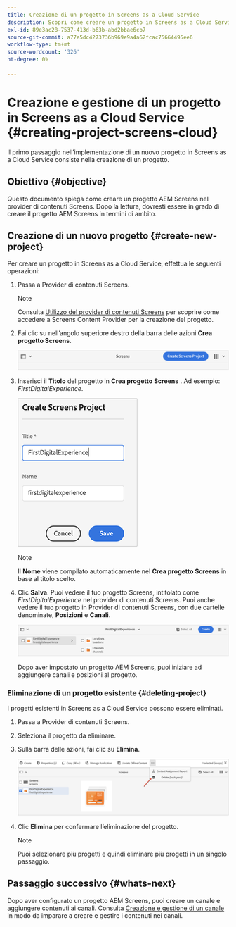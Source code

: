 ```yaml
---
title: Creazione di un progetto in Screens as a Cloud Service
description: Scopri come creare un progetto in Screens as a Cloud Service.
exl-id: 89e3ac28-7537-413d-b63b-abd2bbae6cb7
source-git-commit: a77e5dc4273736b969e9a4a62fcac75664495ee6
workflow-type: tm+mt
source-wordcount: '326'
ht-degree: 0%

---
```


# Creazione e gestione di un progetto in Screens as a Cloud Service {#creating-project-screens-cloud}

Il primo passaggio nell’implementazione di un nuovo progetto in Screens as a Cloud Service consiste nella creazione di un progetto.

## Obiettivo {#objective}

Questo documento spiega come creare un progetto AEM Screens nel provider di contenuti Screens. Dopo la lettura, dovresti essere in grado di creare il progetto AEM Screens in termini di ambito.

## Creazione di un nuovo progetto {#create-new-project}

Per creare un progetto in Screens as a Cloud Service, effettua le seguenti operazioni:

1. Passa a Provider di contenuti Screens.

   >[!NOTE]
   >Consulta [Utilizzo del provider di contenuti Screens](https://experienceleague.adobe.com/docs/experience-manager-cloud-service/content/screens-as-cloud-service/configure-screens-cloud/using-screens-content-provider.html) per scoprire come accedere a Screens Content Provider per la creazione del progetto.

1. Fai clic su nell’angolo superiore destro della barra delle azioni **Crea progetto Screens**.

   ![create-screens-project1](/help/screens-cloud/assets/create-content/create-screens-project1.png)

1. Inserisci il **Titolo** del progetto in **Crea progetto Screens** . Ad esempio: *FirstDigitalExperience*.

   ![create-screens-project2](/help/screens-cloud/assets/create-content/create-screens-project2.png)

   >[!NOTE]
   >Il **Nome** viene compilato automaticamente nel **Crea progetto Screens** in base al titolo scelto.

1. Clic **Salva**. Puoi vedere il tuo progetto Screens, intitolato come *FirstDigitalExperience* nel provider di contenuti Screens. Puoi anche vedere il tuo progetto in Provider di contenuti Screens, con due cartelle denominate, **Posizioni** e **Canali**.

   ![create-screens-project3](/help/screens-cloud/assets/create-content/create-screens-project3.png)

   Dopo aver impostato un progetto AEM Screens, puoi iniziare ad aggiungere canali e posizioni al progetto.

### Eliminazione di un progetto esistente {#deleting-project}

I progetti esistenti in Screens as a Cloud Service possono essere eliminati.

1. Passa a Provider di contenuti Screens.
1. Seleziona il progetto da eliminare.
1. Sulla barra delle azioni, fai clic su **Elimina**.

   ![create-project5](/help/screens-cloud/assets/create-content/create-project5.png)

1. Clic **Elimina** per confermare l’eliminazione del progetto.

   >[!NOTE]
   >Puoi selezionare più progetti e quindi eliminare più progetti in un singolo passaggio.

## Passaggio successivo {#whats-next}

Dopo aver configurato un progetto AEM Screens, puoi creare un canale e aggiungere contenuti ai canali. Consulta [Creazione e gestione di un canale](creating-channels-screens-cloud.md) in modo da imparare a creare e gestire i contenuti nei canali.
